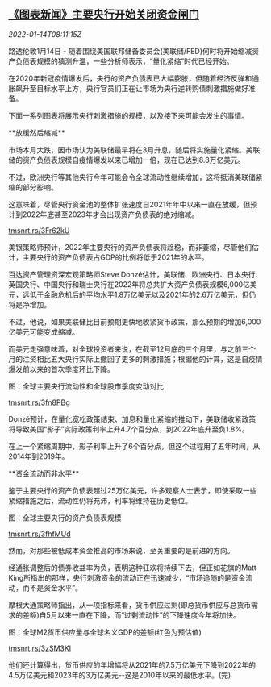 <!--1642149062000-->
[《图表新闻》主要央行开始关闭资金闸门](https://cn.reuters.com/article/graphic-global-cen-liquidity-0114-idCNKBS2JO0M8)
------

<div><i>2022-01-14T08:11:15Z</i></div><p>路透伦敦1月14日 - 随着围绕美国联邦储备委员会(美联储/FED)何时将开始缩减资产负债表规模的猜测升温，一些分析师表示，“量化紧缩”时代已经开始。</p><p>在2020年新冠疫情爆发后，央行的资产负债表已大幅膨胀，但随着经济反弹和通胀飙升至目标水平上方，央行官员们正在让市场为央行逆转购债刺激措施做好准备。</p><p>下面一系列图表将展示央行刺激措施的规模，以及接下来可能会发生的事情。</p><p>**放缓然后缩减**</p><p>市场本月大跌，因市场认为美联储最早将在3月升息，随后将实施量化紧缩。美联储的资产负债表规模自疫情爆发以来已增加一倍，现在已达到8.8万亿美元。</p><p>不过，欧洲央行等其他央行今年可能会令全球流动性继续增加，这将抵消美联储紧缩的部分影响。</p><p>这意味着，尽管央行资金池的整体扩张速度自2021年年中以来一直在放缓，但预计到2022年底甚至2023年才会出现资产负债表的绝对缩减。</p><p><a href="https://tmsnrt.rs/3Fr62kU">tmsnrt.rs/3Fr62kU</a></p><p>美银策略师预计，2022年主要央行的资产负债表将趋稳，而非萎缩，尽管他们估计，主要央行的资产负债表占GDP的比例将低于2021年的水平。</p><p>百达资产管理资深宏观策略师Steve Donzé估计，美联储、欧洲央行、日本央行、英国央行、中国央行和瑞士央行在2022年将总共扩大资产负债表规模6,000亿美元，远低于金融危机后的平均水平1.8万亿美元以及2021年的2.6万亿美元，但仍将是净增加。</p><p>不过，他说，如果美联储比目前预期更快地收紧货币政策，那么预期的增加6,000亿美元可能变成缩减。</p><p>而美元走强意味着，对全球投资者来说，在截至12月底的三个月里，与之前三个月的注资相比五大央行实际上撤回了更多的刺激措施；根据他的计算，这是自疫情爆发前以来的首次季度环比下降。</p><p>图：全球主要央行流动性和全球股市季度变动对比</p><p><a href="https://tmsnrt.rs/3fn8PBg">tmsnrt.rs/3fn8PBg</a></p><p>Donzé预计，在量化宽松政策结束、加息和量化紧缩的推动下，美联储收紧政策将导致美国“影子”实际政策利率上升4.7个百分点，到2022年底升至负1.8%。</p><p>在上一个紧缩周期中，影子利率上升了6个百分点，但这个过程用了五年时间，从2014年到2019年。</p><p>**资金流动而非水平**</p><p>鉴于主要央行的资产负债表超过25万亿美元，许多观察人士表示，即使采取一些紧缩措施之后，流动性仍将充沛，利率将维持在历史低位。</p><p>图：全球主要央行的资产负债表规模</p><p><a href="https://tmsnrt.rs/3fhfMUd">tmsnrt.rs/3fhfMUd</a></p><p>然而，对那些被低成本资金推高的市场来说，至关重要的是前进的方向。</p><p>经通胀调整后的债券收益率为负，表明这种狂欢将持续下去，但正如花旗的Matt King所指出的那样，央行刺激资金的流动正在迅速减少，“市场追随的是资金流动，而不是资金水平”。</p><p>摩根大通策略师指出，从一项指标来看，货币供应过剩(即总货币供应与总货币需求的差额)自5月以来一直在下降，而“过剩流动性”的下降速度今年将加快。</p><p>图：全球M2货币供应量与全球名义GDP的差额(红色为预估值)</p><p><a href="https://tmsnrt.rs/3zSM3KI">tmsnrt.rs/3zSM3KI</a></p><p>他们还计算得出，货币供应的年增幅将从2021年的7.5万亿美元下降到2022年的4.5万亿美元和2023年的3万亿美元--这是2010年以来的最低水平。(完)</p>
